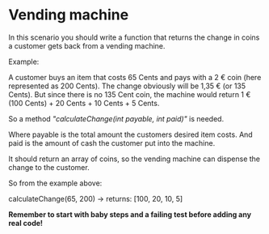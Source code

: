 # Vending machine

In this scenario you should write a function that returns the change in coins a customer gets back from a vending machine.

Example:

A customer buys an item that costs 65 Cents and pays with a 2 € coin (here represented as 200 Cents). The change obviously will be 1,35 € (or 135 Cents). 
But since there is no 135 Cent coin, the machine would return 1 € (100 Cents) + 20 Cents + 10 Cents + 5 Cents.

So a method *"calculateChange(int payable, int paid)"* is needed. 

Where payable is the total amount the customers desired item costs. And paid is the amount of cash the customer put into the machine.

It should return an array of coins, so the vending machine can dispense the change to the customer.

So from the example above: 

calculateChange(65, 200) -> returns: [100, 20, 10, 5]

**Remember to start with baby steps and a failing test before adding any real code!**
